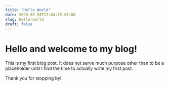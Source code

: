 ```yaml
---
title: "Hello World"
date: 2020-07-03T17:04:15-07:00
slug: hello-world
draft: false
---
```


# Hello and welcome to my blog!

This is my first blog post. It does not serve much purpose other than to be a placeholder until I find the time to actually write my first post.

Thank you for stopping by!